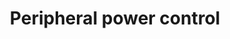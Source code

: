---
tag: m2001
codes:
- M2001
title: Peripheral power control
long: Peripheral power control.
parameters:
- tag: S
  optional: true
  description: HMI power
  values:
  - tag: 0
    description: Turn on HMI power.
  - tag: 1
    description: Turn off HMI power.
- tag: T
  optional: true
  description: 8-pin port power
  values:
  - tag: 0
    description: Turn on 8-pin port powerr.
  - tag: 1
    description: Turn off 8-pin port power.
- tag: B
  optional: true
  description: Bed and 4-pin addon power
  values:
  - tag: 0
    description: Turn on Bed and 4-pin addon power.
  - tag: 1
    description: Turn off Bed and 4-pin addon power.
examples:
- pre: Power off the hot bed and 4-pin addon.
  code: M2001 B0
---